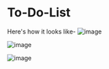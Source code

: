 # To-Do-List
Here's how it looks like-
![image](https://github.com/k-manisha9/To-Do-List/assets/89739816/5b12588d-d33a-4588-8e95-1ff964de6bd6)

![image](https://github.com/k-manisha9/To-Do-List/assets/89739816/54bd0146-e602-44e3-8a89-74b095934ce7)


![image](https://github.com/k-manisha9/To-Do-List/assets/89739816/8bcf51b3-b4eb-42be-9999-a0c077ecb61c)
